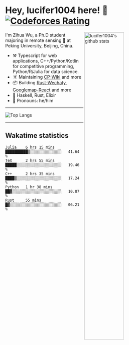 # Hey, lucifer1004 here! :wave: [![Codeforces Rating](https://cfrating.ihcr.top/?user=lucifer1004&style=flat-square)](https://codeforces.com/profile/lucifer1004)

<img width="50%" align="right" alt="lucifer1004's github stats" src="https://github-readme-stats.vercel.app/api?username=lucifer1004&show_icons=true">

I'm Zihua Wu, a Ph.D student majoring in remote sensing :satellite: at Peking University, Beijing, China.

- :hammer_and_pick: Typescript for web applications, C++/Python/Kotlin for competitive programming, Python/R/Julia for data science.
- :sunny: Maintaining [CP-Wiki](https://cp-wiki.vercel.app) and more 
- :package: Building [Rust-Wechaty](https://github.com/wechaty/rust-wechaty), [Googlemap-React](https://github.com/googlemap-react/googlemap-react) and more
- :seedling: Haskell, Rust, Elixir
- :man: Pronouns: he/him

---

![Top Langs](https://github-readme-stats.vercel.app/api/top-langs/?username=lucifer1004&layout=compact)

---

## Wakatime statistics

<!--START_SECTION:waka-->
```text
Julia    6 hrs 15 mins   ██████████▒░░░░░░░░░░░░░░   41.64 % 
TeX      2 hrs 55 mins   █████░░░░░░░░░░░░░░░░░░░░   19.46 % 
C++      2 hrs 35 mins   ████▒░░░░░░░░░░░░░░░░░░░░   17.24 % 
Python   1 hr 38 mins    ██▓░░░░░░░░░░░░░░░░░░░░░░   10.87 % 
Rust     55 mins         █▓░░░░░░░░░░░░░░░░░░░░░░░   06.21 % 
```
<!--END_SECTION:waka-->
